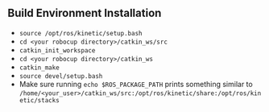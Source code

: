 ## Build Environment Installation

- `source /opt/ros/kinetic/setup.bash`
- `cd <your robocup directory>/catkin_ws/src`
- `catkin_init_workspace`
- `cd <your robocup directory>/catkin_ws`
- `catkin_make`
- `source devel/setup.bash`
- Make sure running `echo $ROS_PACKAGE_PATH` prints something similar to `/home/<your_user>/catkin_ws/src:/opt/ros/kinetic/share:/opt/ros/kinetic/stacks`
